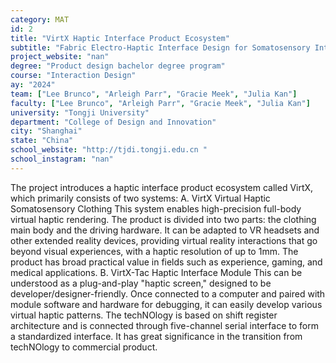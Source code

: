 ```yaml
---
category: MAT
id: 2
title: "VirtX Haptic Interface Product Ecosystem"
subtitle: "Fabric Electro-Haptic Interface Design for Somatosensory Interaction"
project_website: "nan"
degree: "Product design bachelor degree program"
course: "Interaction Design"
ay: "2024"
team: ["Lee Brunco", "Arleigh Parr", "Gracie Meek", "Julia Kan"]
faculty: ["Lee Brunco", "Arleigh Parr", "Gracie Meek", "Julia Kan"]
university: "Tongji University"
department: "College of Design and Innovation"
city: "Shanghai"
state: "China"
school_website: "http://tjdi.tongji.edu.cn "
school_instagram: "nan"
---
```


The project introduces a haptic interface product ecosystem called VirtX, which primarily consists of two systems:
A. VirtX Virtual Haptic Somatosensory Clothing
This system enables high-precision full-body virtual haptic rendering. The product is divided into two parts: the clothing main body and the driving hardware. It can be adapted to VR headsets and other extended reality devices, providing virtual reality interactions that go beyond visual experiences, with a haptic resolution of up to 1mm. The product has broad practical value in fields such as experience, gaming, and medical applications.
B. VirtX-Tac Haptic Interface Module
This can be understood as a plug-and-play "haptic screen," designed to be developer/designer-friendly. Once connected to a computer and paired with module software and hardware for debugging, it can easily develop various virtual haptic patterns. The techNOlogy is based on shift register architecture and is connected through five-channel serial interface to form a standardized interface. It has great significance in the transition from techNOlogy to commercial product.
